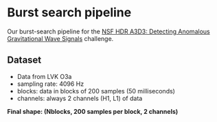 # Burst search pipeline

Our burst-search pipeline for the [NSF HDR A3D3: Detecting Anomalous Gravitational Wave Signals](https://www.codabench.org/competitions/2626/) challenge.


## Dataset
- Data from LVK O3a
- sampling rate: 4096 Hz
- blocks: data in blocks of 200 samples (50 milliseconds)
- channels: always 2 channels (H1, L1) of data

**Final shape: (Nblocks, 200 samples per block, 2 channels)**
